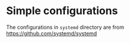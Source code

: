 # Simple configurations

The configurations in `systemd` directory are from <https://github.com/systemd/systemd>
